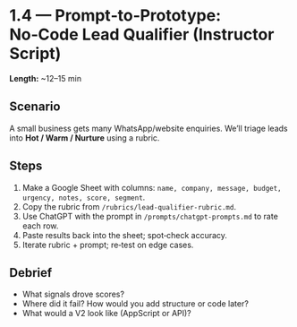 # 1.4 — Prompt‑to‑Prototype: No‑Code Lead Qualifier (Instructor Script)

**Length:** ~12–15 min

## Scenario
A small business gets many WhatsApp/website enquiries. We’ll triage leads into **Hot / Warm / Nurture** using a rubric.

## Steps
1) Make a Google Sheet with columns: `name, company, message, budget, urgency, notes, score, segment`.  
2) Copy the rubric from `/rubrics/lead-qualifier-rubric.md`.  
3) Use ChatGPT with the prompt in `/prompts/chatgpt-prompts.md` to rate each row.  
4) Paste results back into the sheet; spot‑check accuracy.  
5) Iterate rubric + prompt; re‑test on edge cases.

## Debrief
- What signals drove scores?  
- Where did it fail? How would you add structure or code later?  
- What would a V2 look like (AppScript or API)?

